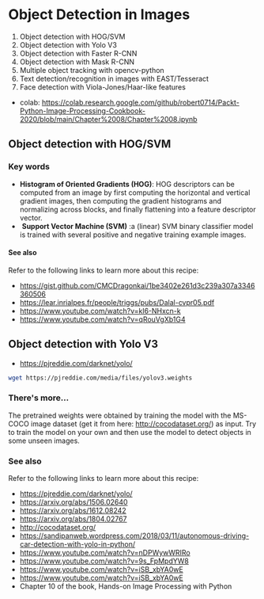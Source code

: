 # Object Detection in Images
1. Object detection with HOG/SVM
1. Object detection with Yolo V3
1. Object detection with Faster R-CNN
1. Object detection with Mask R-CNN
1. Multiple object tracking with opencv-python
1. Text detection/recognition in images with EAST/Tesseract
1. Face detection with Viola-Jones/Haar-like features
* colab: https://colab.research.google.com/github/robert0714/Packt-Python-Image-Processing-Cookbook-2020/blob/main/Chapter%2008/Chapter%2008.ipynb
## Object detection with HOG/SVM
### Key words
* **Histogram of Oriented Gradients (HOG)**: HOG descriptors can be computed from an image by first computing the horizontal and vertical gradient images, then computing the gradient histograms and normalizing across blocks, and finally flattening into a feature descriptor vector. 
*  **Support Vector Machine (SVM)** :a (linear) SVM  binary classifier model is trained with several positive and negative training example images. 
#### See also
Refer to the following links to learn more about this recipe:
* https://gist.github.com/CMCDragonkai/1be3402e261d3c239a307a3346360506
* https://lear.inrialpes.fr/people/triggs/pubs/Dalal-cvpr05.pdf
* https://www.youtube.com/watch?v=kl6-NHxcn-k
* https://www.youtube.com/watch?v=qRouVgXb1G4

## Object detection with Yolo V3
* https://pjreddie.com/darknet/yolo/
```bash
wget https://pjreddie.com/media/files/yolov3.weights
```
### There's more...
The pretrained weights were obtained by training the model with the MS-COCO image dataset (get it from here: http://cocodataset.org/) as input. Try to train the model on your own and then use the model to detect objects in some unseen images.

### See also
Refer to the following links to learn more about this recipe:

* https://pjreddie.com/darknet/yolo/
* https://arxiv.org/abs/1506.02640
* https://arxiv.org/abs/1612.08242
* https://arxiv.org/abs/1804.02767
* http://cocodataset.org/
* https://sandipanweb.wordpress.com/2018/03/11/autonomous-driving-car-detection-with-yolo-in-python/
* https://www.youtube.com/watch?v=nDPWywWRIRo
* https://www.youtube.com/watch?v=9s_FpMpdYW8
* https://www.youtube.com/watch?v=iSB_xbYA0wE
* https://www.youtube.com/watch?v=iSB_xbYA0wE
* Chapter 10 of the book, Hands-on Image Processing with Python